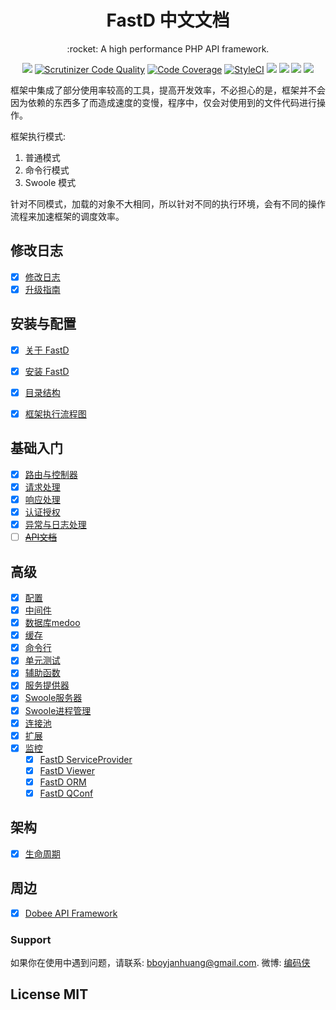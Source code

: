 <h1 align="center">FastD 中文文档</h1>

<p align="center">:rocket: A high performance PHP API framework.</p>

<p align="center">
<a href="https://travis-ci.org/JanHuang/fastD"><img src="https://travis-ci.org/JanHuang/fastD.svg?branch=master" /></a>
<a href="https://scrutinizer-ci.com/g/JanHuang/fastD/?branch=master"><img src="https://scrutinizer-ci.com/g/JanHuang/fastD/badges/quality-score.png?b=master" title="Scrutinizer Code Quality"></a>
<a href="https://scrutinizer-ci.com/g/JanHuang/fastD/?branch=master"><img src="https://scrutinizer-ci.com/g/JanHuang/fastD/badges/coverage.png?b=master" alt="Code Coverage"></a>
<a href="https://styleci.io/repos/35930132"><img src="https://styleci.io/repos/35930132/shield?branch=3.1" alt="StyleCI"></a>
<a href="https://fastdlabs.com/"><img src="https://poser.pugx.org/fastd/fastd/v/stable" /></a>
<a href="http://www.php.net/"><img src="https://img.shields.io/badge/php-%3E%3D5.6-8892BF.svg" /></a>
<a href="http://www.swoole.com/"><img src="https://img.shields.io/badge/swoole-%3E%3D1.9.6-8892BF.svg" /></a>
<a href="https://fastdlabs.com/"><img src="https://poser.pugx.org/fastd/fastd/license" /></a>
</p>

框架中集成了部分使用率较高的工具，提高开发效率，不必担心的是，框架并不会因为依赖的东西多了而造成速度的变慢，程序中，仅会对使用到的文件代码进行操作。

框架执行模式: 

1. 普通模式
2. 命令行模式
3. Swoole 模式

针对不同模式，加载的对象不大相同，所以针对不同的执行环境，会有不同的操作流程来加速框架的调度效率。

修改日志
--------

- [x] [修改日志](change-log.md)
- [x] [升级指南](upgrade.md)

安装与配置
--------

- [x] [关于 FastD](1-1-about-fastd.md)
- [x] [安装 FastD](1-2-installing.md)
- [x] [目录结构](1-3-directory-structure.md)
- [x] [框架执行流程图](1-4-flow.md)


基础入门
-------

- [x] [路由与控制器](2-1-routing-and-controllers.md)
- [x] [请求处理](2-2-request-handling.md)
- [x] [响应处理](2-3-response-handling.md)
- [x] [认证授权](2-4-authorization.md)
- [x] [异常与日志处理](2-5-exception-logger-handling.md)
- [ ] ~~[API文档](2-6-docuemnt.md)~~

高级
-------

- [x] [配置](3-1-configuration.md)
- [x] [中间件](3-2-middleware.md)
- [x] [数据库medoo](3-3-database.md)
- [x] [缓存](3-4-cache.md)
- [x] [命令行](3-5-console.md)
- [x] [单元测试](3-6-testcase.md)
- [x] [辅助函数](3-7-helpers.md)
- [x] [服务提供器](3-8-service-provider.md)
- [x] [Swoole服务器](3-9-swoole-server.md)
- [x] [Swoole进程管理](3-10-swoole-processor.md)
- [x] [连接池](3-11-connection-pool.md)
- [x] [扩展](3-12-extend.md)
- [x] [监控](3-13-monitor.md)
    - [x] [FastD ServiceProvider](https://github.com/linghit/service-provider)
    - [x] [FastD Viewer](https://github.com/JanHuang/viewer)
    - [x] [FastD ORM](https://github.com/zqhong/fastd-eloquent)
    - [x] [FastD QConf](https://github.com/JanHuang/QConfServiceProvider)

架构
---------

- [x] [生命周期](4-1-lifecycle.md)

周边
--------

- [x] [Dobee API Framework](https://github.com/JanHuang/dobee)

### Support

如果你在使用中遇到问题，请联系: [bboyjanhuang@gmail.com](mailto:bboyjanhuang@gmail.com). 微博: [编码侠](http://weibo.com/ecbboyjan)

## License MIT
